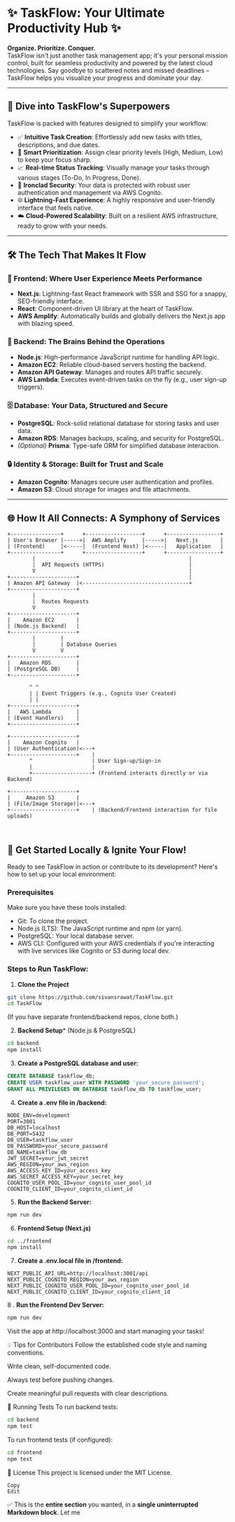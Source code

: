 
# ✨ TaskFlow: Your Ultimate Productivity Hub ✨

**Organize. Prioritize. Conquer.**  
TaskFlow isn't just another task management app; it's your personal mission control, built for seamless productivity and powered by the latest cloud technologies. Say goodbye to scattered notes and missed deadlines – TaskFlow helps you visualize your progress and dominate your day.

---

## 🚀 Dive into TaskFlow's Superpowers

TaskFlow is packed with features designed to simplify your workflow:

- ✅ **Intuitive Task Creation**: Effortlessly add new tasks with titles, descriptions, and due dates.
- 🎯 **Smart Prioritization**: Assign clear priority levels (High, Medium, Low) to keep your focus sharp.
- 📈 **Real-time Status Tracking**: Visually manage your tasks through various stages (To-Do, In Progress, Done).
- 🔐 **Ironclad Security**: Your data is protected with robust user authentication and management via AWS Cognito.
- 🌐 **Lightning-Fast Experience**: A highly responsive and user-friendly interface that feels native.
- ☁️ **Cloud-Powered Scalability**: Built on a resilient AWS infrastructure, ready to grow with your needs.

---

## 🛠️ The Tech That Makes It Flow

### 🌟 Frontend: Where User Experience Meets Performance

- **Next.js**: Lightning-fast React framework with SSR and SSG for a snappy, SEO-friendly interface.
- **React**: Component-driven UI library at the heart of TaskFlow.
- **AWS Amplify**: Automatically builds and globally delivers the Next.js app with blazing speed.

### 🧠 Backend: The Brains Behind the Operations

- **Node.js**: High-performance JavaScript runtime for handling API logic.
- **Amazon EC2**: Reliable cloud-based servers hosting the backend.
- **Amazon API Gateway**: Manages and routes API traffic securely.
- **AWS Lambda**: Executes event-driven tasks on the fly (e.g., user sign-up triggers).

### 🗄️ Database: Your Data, Structured and Secure

- **PostgreSQL**: Rock-solid relational database for storing tasks and user data.
- **Amazon RDS**: Manages backups, scaling, and security for PostgreSQL.
- *(Optional)* **Prisma**: Type-safe ORM for simplified database interaction.

### 🔒 Identity & Storage: Built for Trust and Scale

- **Amazon Cognito**: Manages secure user authentication and profiles.
- **Amazon S3**: Cloud storage for images and file attachments.

---

## 🌐 How It All Connects: A Symphony of Services

```plaintext
+----------------+      +------------------+      +-----------------+
| User's Browser |----->|  AWS Amplify     |----->|   Next.js       |
| (Frontend)     |<-----|  (Frontend Host) |<-----|   Application   |
+----------------+      +------------------+      +-----------------+
        |                                                 |
        |  API Requests (HTTPS)                           |
        V                                                 |
+---------------------+                                   |
| Amazon API Gateway  |<----------------------------------+
+---------------------+
        |
        |  Routes Requests
        V
+---------------------+
|    Amazon EC2       |
| (Node.js Backend)   |
+---------------------+
        |        |
        |        | Database Queries
        V        V
+---------------------+
|   Amazon RDS        |
| (PostgreSQL DB)     |
+---------------------+

       ^ ^
       | | Event Triggers (e.g., Cognito User Created)
       | |
+---------------------+
|   AWS Lambda        |
| (Event Handlers)    |
+---------------------+

+---------------------+
|    Amazon Cognito   |
| (User Authentication)<---+
+---------------------+    |
       ^                   | User Sign-up/Sign-in
       |                   |
       +-------------------+ (Frontend interacts directly or via Backend)

+---------------------+
|     Amazon S3       |
| (File/Image Storage)|<---+
+---------------------+    | (Backend/Frontend interaction for file uploads)



```

## 🚀 Get Started Locally & Ignite Your Flow!
Ready to see TaskFlow in action or contribute to its development? Here's how to set up your local environment:

### Prerequisites
Make sure you have these tools installed:

- Git: To clone the project.
- Node.js (LTS): The JavaScript runtime and npm (or yarn).
- PostgreSQL: Your local database server.
- AWS CLI: Configured with your AWS credentials if you're interacting with live services like Cognito or S3 during local dev.

### Steps to Run TaskFlow:

1. **Clone the Project**
```bash
git clone https://github.com/sivansrawat/TaskFlow.git
cd TaskFlow
```
(If you have separate frontend/backend repos, clone both.)

2. **Backend Setup*** (Node.js & PostgreSQL)

```bash
cd backend
npm install
```
3. **Create a PostgreSQL database and user:**

```sql
CREATE DATABASE taskflow_db;
CREATE USER taskflow_user WITH PASSWORD 'your_secure_password';
GRANT ALL PRIVILEGES ON DATABASE taskflow_db TO taskflow_user;
```
4. **Create a .env file in /backend:**

```env
NODE_ENV=development
PORT=3001
DB_HOST=localhost
DB_PORT=5432
DB_USER=taskflow_user
DB_PASSWORD=your_secure_password
DB_NAME=taskflow_db
JWT_SECRET=your_jwt_secret
AWS_REGION=your_aws_region
AWS_ACCESS_KEY_ID=your_access_key
AWS_SECRET_ACCESS_KEY=your_secret_key
COGNITO_USER_POOL_ID=your_cognito_user_pool_id
COGNITO_CLIENT_ID=your_cognito_client_id

```


5. **Run the Backend Server:**

```bash
npm run dev
```

6. **Frontend Setup (Next.js)**

```bash
cd ../frontend
npm install

```

7. **Create a .env.local file in /frontend:**

```env
NEXT_PUBLIC_API_URL=http://localhost:3001/api
NEXT_PUBLIC_COGNITO_REGION=your_aws_region
NEXT_PUBLIC_COGNITO_USER_POOL_ID=your_cognito_user_pool_id
NEXT_PUBLIC_COGNITO_CLIENT_ID=your_cognito_client_id
```
8 . **Run the Frontend Dev Server:**

```bash
npm run dev
```
Visit the app at http://localhost:3000 and start managing your tasks!

💡 Tips for Contributors
Follow the established code style and naming conventions.

Write clean, self-documented code.

Always test before pushing changes.

Create meaningful pull requests with clear descriptions.

🧪 Running Tests
To run backend tests:

```bash
cd backend
npm test
```
To run frontend tests (if configured):

```bash
cd frontend
npm test
```

📄 License
This project is licensed under the MIT License.

```vbnet
Copy
Edit

```

✅ This is the **entire section** you wanted, in a **single uninterrupted Markdown block**. Let me 
